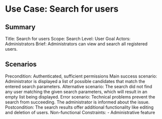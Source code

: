 # Use Case: Search for users

## Summary

Title: Search for users
Scope: Search
Level: User Goal
Actors: Administrators
Brief: Administrators can view and search all registered users.

## Scenarios

Precondition: Authenticated, sufficient permissions
Main success scenario: Administrator is displayed a list of possible candidates that match the entered search parameters.
Alternative scenario: The search did not find any user matching the given search parameters, which will result in an empty list being displayed.
Error scenario: Technical problems prevent the search from succeeding. The administrator is informed about the issue.
Postcondition: The search results offer additional functionality like editing and deletion of users.
Non-functional Constraints: 
	- Administrative feature
